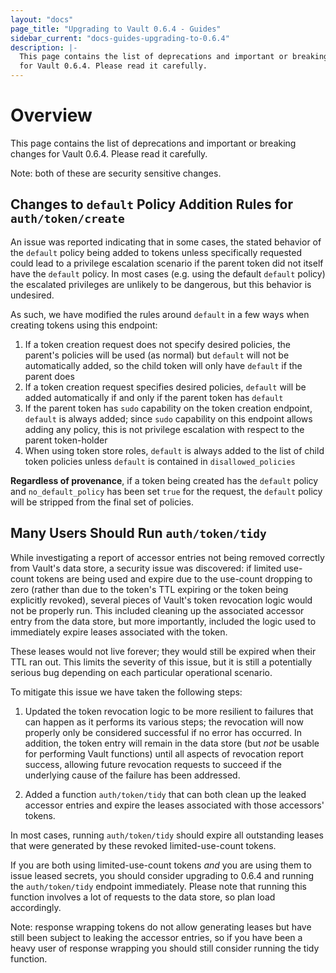 ```yaml
---
layout: "docs"
page_title: "Upgrading to Vault 0.6.4 - Guides"
sidebar_current: "docs-guides-upgrading-to-0.6.4"
description: |-
  This page contains the list of deprecations and important or breaking changes
  for Vault 0.6.4. Please read it carefully.
---
```


# Overview

This page contains the list of deprecations and important or breaking changes
for Vault 0.6.4. Please read it carefully.

Note: both of these are security sensitive changes.

## Changes to `default` Policy Addition Rules for `auth/token/create`

An issue was reported indicating that in some cases, the stated behavior of the
`default` policy being added to tokens unless specifically requested could lead
to a privilege escalation scenario if the parent token did not itself have the
`default` policy. In most cases (e.g. using the default `default` policy) the
escalated privileges are unlikely to be dangerous, but this behavior is
undesired.

As such, we have modified the rules around `default` in a few ways when
creating tokens using this endpoint:

1. If a token creation request does not specify desired policies, the parent's
   policies will be used (as normal) but `default` will not be automatically
   added, so the child token will only have `default` if the parent does
2. If a token creation request specifies desired policies, `default` will be
   added automatically if and only if the parent token has `default`
3. If the parent token has `sudo` capability on the token creation endpoint,
   `default` is always added; since `sudo` capability on this endpoint allows
   adding any policy, this is not privilege escalation with respect to the
   parent token-holder
4. When using token store roles, `default` is always added to the list of child
   token policies unless `default` is contained in `disallowed_policies`

**Regardless of provenance**, if a token being created has the `default` policy
and `no_default_policy` has been set `true` for the request, the `default`
policy will be stripped from the final set of policies.

## Many Users Should Run `auth/token/tidy`

While investigating a report of accessor entries not being removed correctly
from Vault's data store, a security issue was discovered: if limited use-count
tokens are being used and expire due to the use-count dropping to zero (rather
than due to the token's TTL expiring or the token being explicitly revoked),
several pieces of Vault's token revocation logic would not be properly run.
This included cleaning up the associated accessor entry from the data store,
but more importantly, included the logic used to immediately expire leases
associated with the token.

These leases would not live forever; they would still be expired when their TTL
ran out. This limits the severity of this issue, but it is still a potentially
serious bug depending on each particular operational scenario.

To mitigate this issue we have taken the following steps:

1. Updated the token revocation logic to be more resilient to failures that can
  happen as it performs its various steps; the revocation will now properly
  only be considered successful if no error has occurred. In addition, the
  token entry will remain in the data store (but _not_ be usable for
  performing Vault functions) until all aspects of revocation report success,
  allowing future revocation requests to succeed if the underlying cause of the
  failure has been addressed.

2. Added a function `auth/token/tidy` that can both clean up the leaked
  accessor entries and expire the leases associated with those accessors'
  tokens.

In most cases, running `auth/token/tidy` should expire all outstanding
leases that were generated by these revoked limited-use-count tokens.

If you are both using limited-use-count tokens *and* you are using them to
issue leased secrets, you should consider upgrading to 0.6.4 and running the
`auth/token/tidy` endpoint immediately. Please note that running this function
involves a lot of requests to the data store, so plan load accordingly.

Note: response wrapping tokens do not allow generating leases but have still
been subject to leaking the accessor entries, so if you have been a heavy user
of response wrapping you should still consider running the tidy function.

